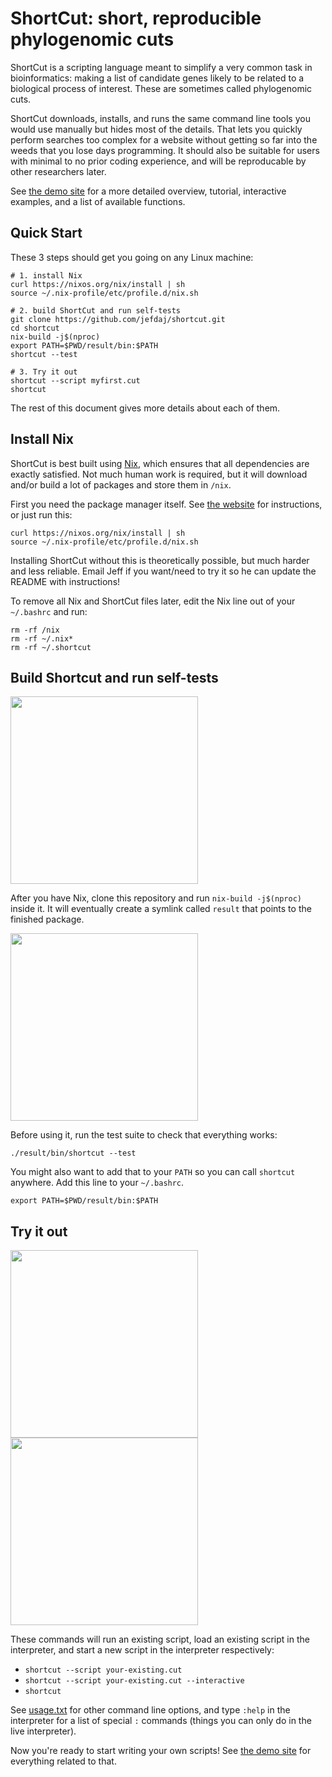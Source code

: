ShortCut: short, reproducible phylogenomic cuts
===============================================

ShortCut is a scripting language meant to simplify a very common task in
bioinformatics: making a list of candidate genes likely to be related to a
biological process of interest. These are sometimes called phylogenomic cuts.

ShortCut downloads, installs, and runs the same command line tools you would
use manually but hides most of the details. That lets you quickly perform
searches too complex for a website without getting so far into the weeds that
you lose days programming. It should also be suitable for users with minimal to
no prior coding experience, and will be reproducable by other researchers
later.

See [the demo site][1] for a more detailed overview, tutorial, interactive
examples, and a list of available functions.


Quick Start
-----------

These 3 steps should get you going on any Linux machine:

    # 1. install Nix
    curl https://nixos.org/nix/install | sh
    source ~/.nix-profile/etc/profile.d/nix.sh

    # 2. build ShortCut and run self-tests
    git clone https://github.com/jefdaj/shortcut.git
    cd shortcut
    nix-build -j$(nproc)
    export PATH=$PWD/result/bin:$PATH
    shortcut --test

    # 3. Try it out
    shortcut --script myfirst.cut
    shortcut

The rest of this document gives more details about each of them.


Install Nix
-----------

ShortCut is best built using [Nix][2], which ensures that all dependencies are
exactly satisfied. Not much human work is required, but it will download and/or
build a lot of packages and store them in `/nix`.

First you need the package manager itself. See [the website][2] for
instructions, or just run this:

    curl https://nixos.org/nix/install | sh
    source ~/.nix-profile/etc/profile.d/nix.sh

Installing ShortCut without this is theoretically possible, but much harder and less reliable.
Email Jeff if you want/need to try it so he can update the README with instructions!

To remove all Nix and ShortCut files later, edit the Nix line out of your `~/.bashrc` and run:

    rm -rf /nix
    rm -rf ~/.nix*
    rm -rf ~/.shortcut


Build Shortcut and run self-tests
---------------------------------

<a href="https://asciinema.org/a/MW5oHH9jMI0gFHXUnimwt3Sap" target="_blank">
  <img src="https://asciinema.org/a/MW5oHH9jMI0gFHXUnimwt3Sap.png" width="300"/>
</a>

After you have Nix, clone this repository and run `nix-build -j$(nproc)` inside
it. It will eventually create a symlink called `result` that points to the
finished package.

<a href="https://asciinema.org/a/mS8way8pStBVJ1rWQrHMAC8wN" target="_blank">
  <img src="https://asciinema.org/a/mS8way8pStBVJ1rWQrHMAC8wN.png" width="300"/>
</a>

Before using it, run the test suite to check that everything works:

    ./result/bin/shortcut --test

You might also want to add that to your `PATH` so you can call `shortcut` anywhere.
Add this line to your `~/.bashrc`.

    export PATH=$PWD/result/bin:$PATH


Try it out
----------

<a href="https://asciinema.org/a/g5GErr9NQQABK6jfVHD3oX0cU" target="_blank">
  <img src="https://asciinema.org/a/g5GErr9NQQABK6jfVHD3oX0cU.png" width="300"/>
</a>

<a href="https://asciinema.org/a/euimAp0wYpVFfhZBqFaHoYc5h" target="_blank">
  <img src="https://asciinema.org/a/euimAp0wYpVFfhZBqFaHoYc5h.png" width="300"/>
</a>

These commands will run an existing script, load an existing script in the
interpreter, and start a new script in the interpreter respectively:

* `shortcut --script your-existing.cut`
* `shortcut --script your-existing.cut --interactive`
* `shortcut`

See [usage.txt][3] for other command line options, and type `:help` in the
interpreter for a list of special `:` commands (things you can only do in the live interpreter).

Now you're ready to start writing your own scripts!
See [the demo site][1] for everything related to that.


[1]: http://shortcut.pmb.berkeley.edu
[2]: https://nixos.org/nix/
[3]: usage.txt
